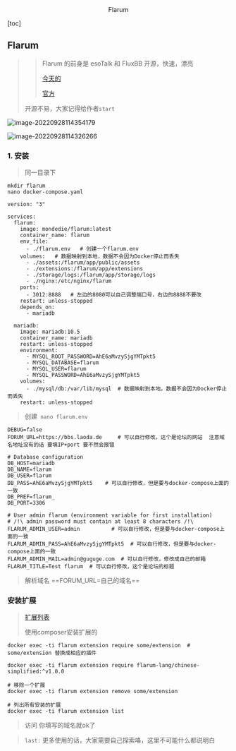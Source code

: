 <center>Flarum</center>





[toc]





## Flarum

> > Flarum 的前身是 esoTalk 和 FluxBB   开源，快速，漂亮
> >
> > [今天的](https://github.com/mondediefr/docker-flarum)
> >
> > [官方](https://github.com/flarum)
>
> 开源不易，大家记得给作者`start`

![image-20220928114354179](https://lypro.gggggu.com/i/2022/09/28/6333c2fb4fe00.png)

![image-20220928114326266](https://lypro.gggggu.com/i/2022/09/28/6333c2dfee899.png)



### 1. 安装

> 同一目录下

```shell
mkdir flarum
nano docker-compose.yaml
```

```shell
version: "3"

services:
  flarum:
    image: mondedie/flarum:latest
    container_name: flarum
    env_file:
      - ./flarum.env   # 创建一个flarum.env
    volumes:   # 数据映射到本地，数据不会因为Docker停止而丢失
      - ./assets:/flarum/app/public/assets
      - ./extensions:/flarum/app/extensions
      - ./storage/logs:/flarum/app/storage/logs
      - ./nginx:/etc/nginx/flarum
    ports:
      - 3012:8888   # 左边的8080可以自己调整端口号，右边的8888不要改
    restart: unless-stopped
    depends_on:
      - mariadb

  mariadb:
    image: mariadb:10.5
    container_name: mariadb
    restart: unless-stopped
    environment:
      - MYSQL_ROOT_PASSWORD=AhE6aMvzySjgYMTpkt5
      - MYSQL_DATABASE=flarum
      - MYSQL_USER=flarum
      - MYSQL_PASSWORD=AhE6aMvzySjgYMTpkt5
    volumes:
      - ./mysql/db:/var/lib/mysql  # 数据映射到本地，数据不会因为Docker停止而丢失
    restart: unless-stopped
```

> 创建` nano flarum.env`

```shell
DEBUG=false
FORUM_URL=https://bbs.laoda.de     # 可以自行修改，这个是论坛的网站  注意域名地址没有的话 要填IP+port 要不然会报错

# Database configuration
DB_HOST=mariadb
DB_NAME=flarum
DB_USER=flarum
DB_PASS=AhE6aMvzySjgYMTpkt5    # 可以自行修改，但是要与docker-compose上面的一致
DB_PREF=flarum_
DB_PORT=3306

# User admin flarum (environment variable for first installation)
# /!\ admin password must contain at least 8 characters /!\
FLARUM_ADMIN_USER=admin          # 可以自行修改，但是要与docker-compose上面的一致
FLARUM_ADMIN_PASS=AhE6aMvzySjgYMTpkt5  # 可以自行修改，但是要与docker-compose上面的一致
FLARUM_ADMIN_MAIL=admin@guguge.com  # 可以自行修改，修改成自己的邮箱
FLARUM_TITLE=Test flarum  # 可以自行修改，这个是论坛的标题
```

> 解析域名 ==FORUM_URL=自己的域名==



### 安装扩展

> [扩展列表 ](https://extiverse.com/) 
>
> 使用composer安装扩展的

```shell
docker exec -ti flarum extension require some/extension  # some/extension 替换成相应的插件
```

```shell
docker exec -ti flarum extension require flarum-lang/chinese-simplified:^v1.0.0

# 移除一个扩展
docker exec -ti flarum extension remove some/extension

# 列出所有安装的扩展
docker exec -ti flarum extension list
```

> 访问 你填写的域名就ok了





> `last:` 更多使用的话，大家需要自己探索咯，这里不可能什么都说明白





